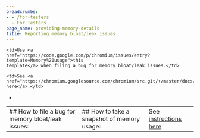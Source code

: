 ```yaml
---
breadcrumbs:
- - /for-testers
  - For Testers
page_name: providing-memory-details
title: Reporting memory bloat/leak issues
---
```


<table>
<tr>

<td>## How to file a bug for memory bloat/leak issues:</td>

    <td>Use <a
    href="https://code.google.com/p/chromium/issues/entry?template=Memory%20usage">this
    template</a> when filing a bug for memory bloat/leak issues.</td>

    <td>See <a
    href="https://chromium.googlesource.com/chromium/src.git/+/master/docs/memory/filing_memory_bugs.md">instructions
    here</a>.</td>

<td>## How to take a snapshot of memory usage:</td>

*   <td>See <a
            href="https://chromium.googlesource.com/chromium/src.git/+/master/docs/memory/debugging_memory_issues.md#taking-a-heap-dump">instructions
            here</a></td>

</tr>
</table>